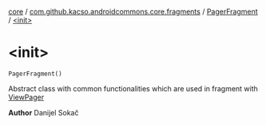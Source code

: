 [core](../../index.md) / [com.github.kacso.androidcommons.core.fragments](../index.md) / [PagerFragment](index.md) / [&lt;init&gt;](.)

# &lt;init&gt;

`PagerFragment()`

Abstract class with common functionalities which are used in fragment with [ViewPager](#)

**Author**
Danijel Sokač

